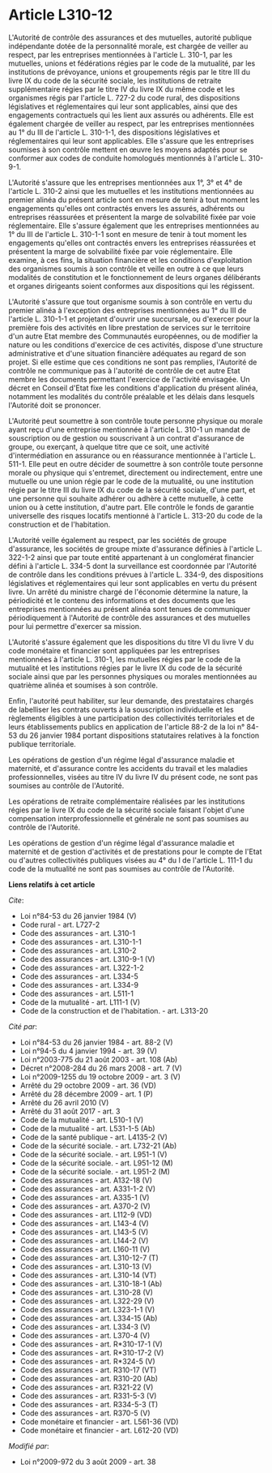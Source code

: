 # Article L310-12

L'Autorité de contrôle des assurances et des mutuelles, autorité publique indépendante dotée de la personnalité morale, est
chargée de veiller au respect, par les entreprises mentionnées à l'article L. 310-1, par les mutuelles, unions et fédérations
régies par le code de la mutualité, par les institutions de prévoyance, unions et groupements régis par le titre III du livre
IX du code de la sécurité sociale, les institutions de retraite supplémentaire régies par le titre IV du livre IX du même
code et les organismes régis par l'article L. 727-2 du code rural, des dispositions législatives et réglementaires qui leur
sont applicables, ainsi que des engagements contractuels qui les lient aux assurés ou adhérents. Elle est également chargée
de veiller au respect, par les entreprises mentionnées au 1° du III de l'article L. 310-1-1, des dispositions législatives et
réglementaires qui leur sont applicables. Elle s'assure que les entreprises soumises à son contrôle mettent en œuvre les
moyens adaptés pour se conformer aux codes de conduite homologués mentionnés à l'article L. 310-9-1.

L'Autorité s'assure que les entreprises mentionnées aux 1°, 3° et 4° de l'article L. 310-2 ainsi que les mutuelles et les
institutions mentionnées au premier alinéa du présent article sont en mesure de tenir à tout moment les engagements qu'elles
ont contractés envers les assurés, adhérents ou entreprises réassurées et présentent la marge de solvabilité fixée par voie
réglementaire. Elle s'assure également que les entreprises mentionnées au 1° du III de l'article L. 310-1-1 sont en mesure de
tenir à tout moment les engagements qu'elles ont contractés envers les entreprises réassurées et présentent la marge de
solvabilité fixée par voie réglementaire. Elle examine, à ces fins, la situation financière et les conditions d'exploitation
des organismes soumis à son contrôle et veille en outre à ce que leurs modalités de constitution et le fonctionnement de
leurs organes délibérants et organes dirigeants soient conformes aux dispositions qui les régissent.

L'Autorité s'assure que tout organisme soumis à son contrôle en vertu du premier alinéa à l'exception des entreprises
mentionnées au 1° du III de l'article L. 310-1-1 et projetant d'ouvrir une succursale, ou d'exercer pour la première fois des
activités en libre prestation de services sur le territoire d'un autre Etat membre des Communautés européennes, ou de
modifier la nature ou les conditions d'exercice de ces activités, dispose d'une structure administrative et d'une situation
financière adéquates au regard de son projet. Si elle estime que ces conditions ne sont pas remplies, l'Autorité de contrôle
ne communique pas à l'autorité de contrôle de cet autre Etat membre les documents permettant l'exercice de l'activité
envisagée. Un décret en Conseil d'Etat fixe les conditions d'application du présent alinéa, notamment les modalités du
contrôle préalable et les délais dans lesquels l'Autorité doit se prononcer.

L'Autorité peut soumettre à son contrôle toute personne physique ou morale ayant reçu d'une entreprise mentionnée à l'article
L. 310-1 un mandat de souscription ou de gestion ou souscrivant à un contrat d'assurance de groupe, ou exerçant, à quelque
titre que ce soit, une activité d'intermédiation en assurance ou en réassurance mentionnée à l'article L. 511-1. Elle peut en
outre décider de soumettre à son contrôle toute personne morale ou physique qui s'entremet, directement ou indirectement,
entre une mutuelle ou une union régie par le code de la mutualité, ou une institution régie par le titre III du livre IX du
code de la sécurité sociale, d'une part, et une personne qui souhaite adhérer ou adhère à cette mutuelle, à cette union ou à
cette institution, d'autre part. Elle contrôle le fonds de garantie universelle des risques locatifs mentionné à l'article L.
313-20 du code de la construction et de l'habitation.

L'Autorité veille également au respect, par les sociétés de groupe d'assurance, les sociétés de groupe mixte d'assurance
définies à l'article L. 322-1-2 ainsi que par toute entité appartenant à un conglomérat financier défini à l'article L. 334-5
dont la surveillance est coordonnée par l'Autorité de contrôle dans les conditions prévues à l'article L. 334-9, des
dispositions législatives et réglementaires qui leur sont applicables en vertu du présent livre. Un arrêté du ministre chargé
de l'économie détermine la nature, la périodicité et le contenu des informations et des documents que les entreprises
mentionnées au présent alinéa sont tenues de communiquer périodiquement à l'Autorité de contrôle des assurances et des
mutuelles pour lui permettre d'exercer sa mission.

L'Autorité s'assure également que les dispositions du titre VI du livre V du code monétaire et financier sont appliquées par
les entreprises mentionnées à l'article L. 310-1, les mutuelles régies par le code de la mutualité et les institutions régies
par le livre IX du code de la sécurité sociale ainsi que par les personnes physiques ou morales mentionnées au quatrième
alinéa et soumises à son contrôle. 

Enfin, l'autorité peut habiliter, sur leur demande, des prestataires chargés de labelliser les contrats ouverts à la
souscription individuelle et les règlements éligibles à une participation des collectivités territoriales et de leurs
établissements publics en application de l'article 88-2 de la loi n° 84-53 du 26 janvier 1984 portant dispositions
statutaires relatives à la fonction publique territoriale. 

Les opérations de gestion d'un régime légal d'assurance maladie et maternité, et d'assurance contre les accidents du travail
et les maladies professionnelles, visées au titre IV du livre IV du présent code, ne sont pas soumises au contrôle de
l'Autorité. 

Les opérations de retraite complémentaire réalisées par les institutions régies par le livre IX du code de la sécurité
sociale faisant l'objet d'une compensation interprofessionnelle et générale ne sont pas soumises au contrôle de l'Autorité. 

Les opérations de gestion d'un régime légal d'assurance maladie et maternité et de gestion d'activités et de prestations pour
le compte de l'Etat ou d'autres collectivités publiques visées au 4° du I de l'article L. 111-1 du code de la mutualité ne
sont pas soumises au contrôle de l'Autorité.

**Liens relatifs à cet article**

_Cite_:

  - Loi n°84-53 du 26 janvier 1984 (V)
  - Code rural - art. L727-2
  - Code des assurances - art. L310-1
  - Code des assurances - art. L310-1-1
  - Code des assurances - art. L310-2
  - Code des assurances - art. L310-9-1 (V)
  - Code des assurances - art. L322-1-2
  - Code des assurances - art. L334-5
  - Code des assurances - art. L334-9
  - Code des assurances - art. L511-1
  - Code de la mutualité - art. L111-1 (V)
  - Code de la construction et de l'habitation. - art. L313-20

_Cité par_:

  - Loi n°84-53 du 26 janvier 1984 - art. 88-2 (V)
  - Loi n°94-5 du 4 janvier 1994 - art. 39 (V)
  - Loi n°2003-775 du 21 août 2003 - art. 108 (Ab)
  - Décret n°2008-284 du 26 mars 2008 - art. 7 (V)
  - Loi n°2009-1255 du 19 octobre 2009 - art. 3 (V)
  - Arrêté du 29 octobre 2009 - art. 36 (VD)
  - Arrêté du 28 décembre 2009 - art. 1 (P)
  - Arrêté du 26 avril 2010 (V)
  - Arrêté du 31 août 2017 - art. 3
  - Code de la mutualité - art. L510-1 (V)
  - Code de la mutualité - art. L531-1-5 (Ab)
  - Code de la santé publique - art. L4135-2 (V)
  - Code de la sécurité sociale. - art. L732-21 (Ab)
  - Code de la sécurité sociale. - art. L951-1 (V)
  - Code de la sécurité sociale. - art. L951-12 (M)
  - Code de la sécurité sociale. - art. L951-2 (M)
  - Code des assurances - art. A132-18 (V)
  - Code des assurances - art. A331-1-2 (V)
  - Code des assurances - art. A335-1 (V)
  - Code des assurances - art. A370-2 (V)
  - Code des assurances - art. L112-9 (VD)
  - Code des assurances - art. L143-4 (V)
  - Code des assurances - art. L143-5 (V)
  - Code des assurances - art. L144-2 (V)
  - Code des assurances - art. L160-11 (V)
  - Code des assurances - art. L310-12-7 (T)
  - Code des assurances - art. L310-13 (V)
  - Code des assurances - art. L310-14 (VT)
  - Code des assurances - art. L310-18-1 (Ab)
  - Code des assurances - art. L310-28 (V)
  - Code des assurances - art. L322-29 (V)
  - Code des assurances - art. L323-1-1 (V)
  - Code des assurances - art. L334-15 (Ab)
  - Code des assurances - art. L334-3 (V)
  - Code des assurances - art. L370-4 (V)
  - Code des assurances - art. R*310-17-1 (V)
  - Code des assurances - art. R*310-17-2 (V)
  - Code des assurances - art. R*324-5 (V)
  - Code des assurances - art. R310-17 (VT)
  - Code des assurances - art. R310-20 (Ab)
  - Code des assurances - art. R321-22 (V)
  - Code des assurances - art. R331-5-3 (V)
  - Code des assurances - art. R334-5-3 (T)
  - Code des assurances - art. R370-5 (V)
  - Code monétaire et financier - art. L561-36 (VD)
  - Code monétaire et financier - art. L612-20 (VD)

_Modifié par_:

  - Loi n°2009-972 du 3 août 2009 - art. 38
